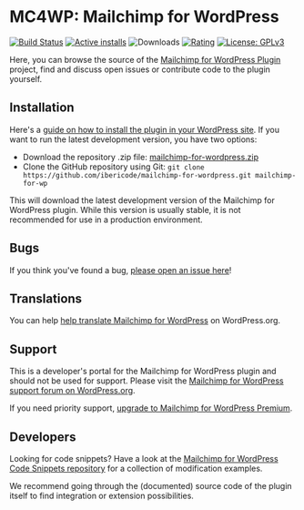MC4WP: Mailchimp for WordPress
======================
[![Build Status](https://img.shields.io/travis/ibericode/mailchimp-for-wordpress/master)](https://travis-ci.org/ibericode/mailchimp-for-wordpress)
[![Active installs](https://img.shields.io/wordpress/plugin/installs/mailchimp-for-wp.svg)](https://wordpress.org/plugins/mailchimp-for-wp/)
![Downloads](https://img.shields.io/wordpress/plugin/dt/mailchimp-for-wp.svg)
[![Rating](https://img.shields.io/wordpress/plugin/r/mailchimp-for-wp.svg)](https://wordpress.org/support/plugin/mailchimp-for-wp/reviews/)
[![License: GPLv3](https://img.shields.io/badge/License-GPLv3-blue.svg)](https://www.gnu.org/licenses/gpl-3.0)

Here, you can browse the source of the [Mailchimp for WordPress Plugin](https://wordpress.org/plugins/mailchimp-for-wp/) project, find and discuss open issues or contribute code to the plugin yourself.

Installation
------------

Here's a [guide on how to install the plugin in your WordPress site](https://wordpress.org/plugins/mailchimp-for-wp/installation/).
If you want to run the latest development version, you have two options:

* Download the repository .zip file: [mailchimp-for-wordpress.zip](https://github.com/ibericode/mailchimp-for-wordpress/archive/master.zip)
* Clone the GitHub repository using Git: `git clone https://github.com/ibericode/mailchimp-for-wordpress.git mailchimp-for-wp`

This will download the latest development version of the Mailchimp for WordPress plugin. 
While this version is usually stable, it is not recommended for use in a production environment.

Bugs
----
If you think you've found a bug, [please open an issue here](https://github.com/ibericode/mailchimp-for-wordpress/issues?state=open)!

Translations
-------------
You can help [help translate Mailchimp for WordPress](https://translate.wordpress.org/projects/wp-plugins/mailchimp-for-wp/stable/) on WordPress.org.

Support
-------
This is a developer's portal for the Mailchimp for WordPress plugin and should not be used for support. 
Please visit the [Mailchimp for WordPress support forum on WordPress.org](https://wordpress.org/support/plugin/mailchimp-for-wp).

If you need priority support, [upgrade to Mailchimp for WordPress Premium](https://mc4wp.com/).

Developers
----------

Looking for code snippets? Have a look at the [Mailchimp for WordPress Code Snippets repository](https://github.com/ibericode/mc4wp-snippets) for a collection of modification examples.

We recommend going through the (documented) source code of the plugin itself to find integration or extension possibilities.



